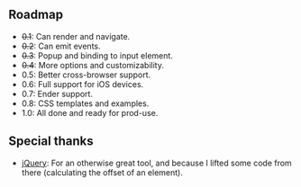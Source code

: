 
Roadmap
-------

- <s>0.1</s>: Can render and navigate.
- <s>0.2</s>: Can emit events.
- <s>0.3</s>: Popup and binding to input element.
- <s>0.4</s>: More options and customizability.
- 0.5: Better cross-browser support.
- 0.6: Full support for iOS devices.
- 0.7: Ender support.
- 0.8: CSS templates and examples.
- 1.0: All done and ready for prod-use.

Special thanks
--------------

- [jQuery](http://jquery.com): For an otherwise great tool, and because I
  lifted some code from there (calculating the offset of an element).
